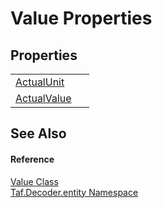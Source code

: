 # Value Properties




## Properties
<table>
<tr>
<td><a href="P_Taf_Decoder_entity_Value_ActualUnit.md">ActualUnit</a></td>
<td> </td></tr>
<tr>
<td><a href="P_Taf_Decoder_entity_Value_ActualValue.md">ActualValue</a></td>
<td> </td></tr>
</table>

## See Also


#### Reference
<a href="T_Taf_Decoder_entity_Value.md">Value Class</a>  
<a href="N_Taf_Decoder_entity.md">Taf.Decoder.entity Namespace</a>  
